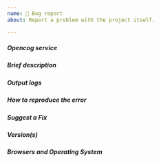 ```yaml
---
name: 🐛 Bug report
about: Report a problem with the project itself.

---
```


<!--
- Please follow the issue template below for bug reports.
-->

##### **Opencog service**

<!-- Which Opencog service presented the error -->

##### **Brief description**

<!-- Explain the bug, if an error is being thrown a stack trace helps -->

##### **Output logs**

<!-- Attach the output logs to this issue -->

##### **How to reproduce the error**

<!-- For bug reports, an unambiguous set of steps to reproduce the error -->

##### **Suggest a Fix**

<!-- If you can't fix the bug yourself, perhaps you can point to what might be
  causing the problem (line of code or commit) -->

##### **Version(s)**

<!--
Which version of project are you using, is it a regression?
-->

##### **Browsers and Operating System**

<!-- What OS are you on? -->

<!-- We primarily use GitHub as an issue tracker, if your issue is not a **bug** or **feature request** then sorry you are not in the right place :wink:. -->
<!-- Click "Preview" for a nicer view! -->


